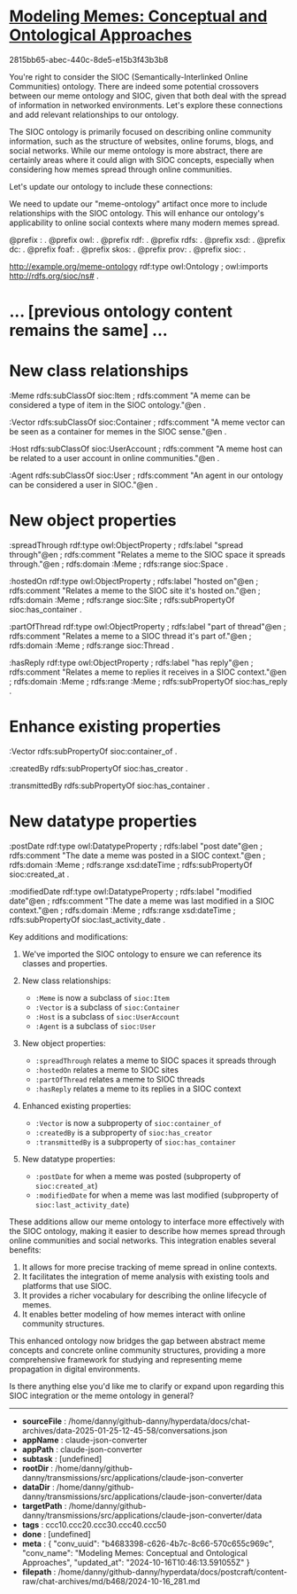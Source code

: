 # [Modeling Memes: Conceptual and Ontological Approaches](https://claude.ai/chat/b4683398-c626-4b7c-8c66-570c655c969c)

2815bb65-abec-440c-8de5-e15b3f43b3b8

 You're right to consider the SIOC (Semantically-Interlinked Online Communities) ontology. There are indeed some potential crossovers between our meme ontology and SIOC, given that both deal with the spread of information in networked environments. Let's explore these connections and add relevant relationships to our ontology.

The SIOC ontology is primarily focused on describing online community information, such as the structure of websites, online forums, blogs, and social networks. While our meme ontology is more abstract, there are certainly areas where it could align with SIOC concepts, especially when considering how memes spread through online communities.

Let's update our ontology to include these connections:

<antThinking>We need to update our "meme-ontology" artifact once more to include relationships with the SIOC ontology. This will enhance our ontology's applicability to online social contexts where many modern memes spread.</antThinking>

<antArtifact identifier="meme-ontology" type="application/vnd.ant.code" language="turtle" title="Meme Ontology with SIOC Integration">
@prefix : <http://example.org/meme-ontology#> .
@prefix owl: <http://www.w3.org/2002/07/owl#> .
@prefix rdf: <http://www.w3.org/1999/02/22-rdf-syntax-ns#> .
@prefix rdfs: <http://www.w3.org/2000/01/rdf-schema#> .
@prefix xsd: <http://www.w3.org/2001/XMLSchema#> .
@prefix dc: <http://purl.org/dc/elements/1.1/> .
@prefix foaf: <http://xmlns.com/foaf/0.1/> .
@prefix skos: <http://www.w3.org/2004/02/skos/core#> .
@prefix prov: <http://www.w3.org/ns/prov#> .
@prefix sioc: <http://rdfs.org/sioc/ns#> .

<http://example.org/meme-ontology> rdf:type owl:Ontology ;
    owl:imports <http://rdfs.org/sioc/ns#> .

# ... [previous ontology content remains the same] ...

# New class relationships
:Meme rdfs:subClassOf sioc:Item ;
    rdfs:comment "A meme can be considered a type of item in the SIOC ontology."@en .

:Vector rdfs:subClassOf sioc:Container ;
    rdfs:comment "A meme vector can be seen as a container for memes in the SIOC sense."@en .

:Host rdfs:subClassOf sioc:UserAccount ;
    rdfs:comment "A meme host can be related to a user account in online communities."@en .

:Agent rdfs:subClassOf sioc:User ;
    rdfs:comment "An agent in our ontology can be considered a user in SIOC."@en .

# New object properties
:spreadThrough rdf:type owl:ObjectProperty ;
    rdfs:label "spread through"@en ;
    rdfs:comment "Relates a meme to the SIOC space it spreads through."@en ;
    rdfs:domain :Meme ;
    rdfs:range sioc:Space .

:hostedOn rdf:type owl:ObjectProperty ;
    rdfs:label "hosted on"@en ;
    rdfs:comment "Relates a meme to the SIOC site it's hosted on."@en ;
    rdfs:domain :Meme ;
    rdfs:range sioc:Site ;
    rdfs:subPropertyOf sioc:has_container .

:partOfThread rdf:type owl:ObjectProperty ;
    rdfs:label "part of thread"@en ;
    rdfs:comment "Relates a meme to a SIOC thread it's part of."@en ;
    rdfs:domain :Meme ;
    rdfs:range sioc:Thread .

:hasReply rdf:type owl:ObjectProperty ;
    rdfs:label "has reply"@en ;
    rdfs:comment "Relates a meme to replies it receives in a SIOC context."@en ;
    rdfs:domain :Meme ;
    rdfs:range :Meme ;
    rdfs:subPropertyOf sioc:has_reply .

# Enhance existing properties
:Vector rdfs:subPropertyOf sioc:container_of .

:createdBy rdfs:subPropertyOf sioc:has_creator .

:transmittedBy rdfs:subPropertyOf sioc:has_container .

# New datatype properties
:postDate rdf:type owl:DatatypeProperty ;
    rdfs:label "post date"@en ;
    rdfs:comment "The date a meme was posted in a SIOC context."@en ;
    rdfs:domain :Meme ;
    rdfs:range xsd:dateTime ;
    rdfs:subPropertyOf sioc:created_at .

:modifiedDate rdf:type owl:DatatypeProperty ;
    rdfs:label "modified date"@en ;
    rdfs:comment "The date a meme was last modified in a SIOC context."@en ;
    rdfs:domain :Meme ;
    rdfs:range xsd:dateTime ;
    rdfs:subPropertyOf sioc:last_activity_date .

</antArtifact>

Key additions and modifications:

1. We've imported the SIOC ontology to ensure we can reference its classes and properties.

2. New class relationships:
   - `:Meme` is now a subclass of `sioc:Item`
   - `:Vector` is a subclass of `sioc:Container`
   - `:Host` is a subclass of `sioc:UserAccount`
   - `:Agent` is a subclass of `sioc:User`

3. New object properties:
   - `:spreadThrough` relates a meme to SIOC spaces it spreads through
   - `:hostedOn` relates a meme to SIOC sites
   - `:partOfThread` relates a meme to SIOC threads
   - `:hasReply` relates a meme to its replies in a SIOC context

4. Enhanced existing properties:
   - `:Vector` is now a subproperty of `sioc:container_of`
   - `:createdBy` is a subproperty of `sioc:has_creator`
   - `:transmittedBy` is a subproperty of `sioc:has_container`

5. New datatype properties:
   - `:postDate` for when a meme was posted (subproperty of `sioc:created_at`)
   - `:modifiedDate` for when a meme was last modified (subproperty of `sioc:last_activity_date`)

These additions allow our meme ontology to interface more effectively with the SIOC ontology, making it easier to describe how memes spread through online communities and social networks. This integration enables several benefits:

1. It allows for more precise tracking of meme spread in online contexts.
2. It facilitates the integration of meme analysis with existing tools and platforms that use SIOC.
3. It provides a richer vocabulary for describing the online lifecycle of memes.
4. It enables better modeling of how memes interact with online community structures.

This enhanced ontology now bridges the gap between abstract meme concepts and concrete online community structures, providing a more comprehensive framework for studying and representing meme propagation in digital environments.

Is there anything else you'd like me to clarify or expand upon regarding this SIOC integration or the meme ontology in general?

---

* **sourceFile** : /home/danny/github-danny/hyperdata/docs/chat-archives/data-2025-01-25-12-45-58/conversations.json
* **appName** : claude-json-converter
* **appPath** : claude-json-converter
* **subtask** : [undefined]
* **rootDir** : /home/danny/github-danny/transmissions/src/applications/claude-json-converter
* **dataDir** : /home/danny/github-danny/transmissions/src/applications/claude-json-converter/data
* **targetPath** : /home/danny/github-danny/transmissions/src/applications/claude-json-converter/data
* **tags** : ccc10.ccc20.ccc30.ccc40.ccc50
* **done** : [undefined]
* **meta** : {
  "conv_uuid": "b4683398-c626-4b7c-8c66-570c655c969c",
  "conv_name": "Modeling Memes: Conceptual and Ontological Approaches",
  "updated_at": "2024-10-16T10:46:13.591055Z"
}
* **filepath** : /home/danny/github-danny/hyperdata/docs/postcraft/content-raw/chat-archives/md/b468/2024-10-16_281.md